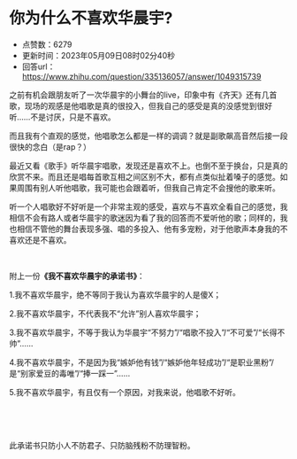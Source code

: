 # 你为什么不喜欢华晨宇?
- 点赞数：6279
- 更新时间：2023年05月09日08时02分40秒
- 回答url：https://www.zhihu.com/question/335136057/answer/1049315739
<body>
 <p data-pid="-4l3MtEU">之前有机会跟朋友听了一次华晨宇的小舞台的live，印象中有《齐天》还有几首歌，现场的观感是他唱歌是真的很投入，但我自己的感受是真的没感觉到很好听……不是讨厌，只是不喜欢。</p>
 <p data-pid="MYdNO9ur">而且我有个直观的感觉，他唱歌怎么都是一样的调调？就是副歌飙高音然后接一段很快的念白（是rap？）</p>
 <p data-pid="kMdNxXxl">最近又看《歌手》听华晨宇唱歌，发现还是喜欢不上。也倒不至于换台，只是真的欣赏不来。而且还是唱每首歌互相之间区别不大，都有点类似扯着嗓子的感觉。如果周围有别人听他唱歌，我可能也会跟着听，但我自己肯定不会搜他的歌来听。</p>
 <p data-pid="CKN6LHC1">听一个人唱歌好不好听是一个非常主观的感受，喜欢与不喜欢全看自己的感觉，我相信不会有路人或者华晨宇的歌迷因为看了我的回答而不爱听他的歌；同样的，我也相信不管他的舞台表现多强、唱的多投入、他有多宠粉，对于他歌声本身我的不喜欢还是不喜欢。</p>
 <p class="ztext-empty-paragraph"><br></p>
 <p data-pid="s7D8v7zo">附上一份<b>《我不喜欢华晨宇的承诺书》</b>：</p>
 <p data-pid="m06e9aln">1.我不喜欢华晨宇，绝不等同于我认为喜欢华晨宇的人是傻X；</p>
 <p data-pid="B4jLKfk2">2.我不喜欢华晨宇，不代表我不“允许”别人喜欢华晨宇；</p>
 <p data-pid="NXn_RS77">3.我不喜欢华晨宇，不等于我认为华晨宇“不努力”/“唱歌不投入”/“不可爱”/“长得不帅”……</p>
 <p data-pid="O_2EiJnx">4.我不喜欢华晨宇，不是因为我“嫉妒他有钱”/“嫉妒他年轻成功”/“是职业黑粉”/是“别家爱豆的毒唯”/“捧一踩一”……</p>
 <p data-pid="UpM8vLLt">5.我不喜欢华晨宇，有且仅有一个原因，对我来说，他唱歌不好听。</p>
 <p class="ztext-empty-paragraph"><br></p>
 <p class="ztext-empty-paragraph"><br></p>
 <p data-pid="F_K5JpG2">此承诺书只防小人不防君子、只防脑残粉不防理智粉。</p>
</body>